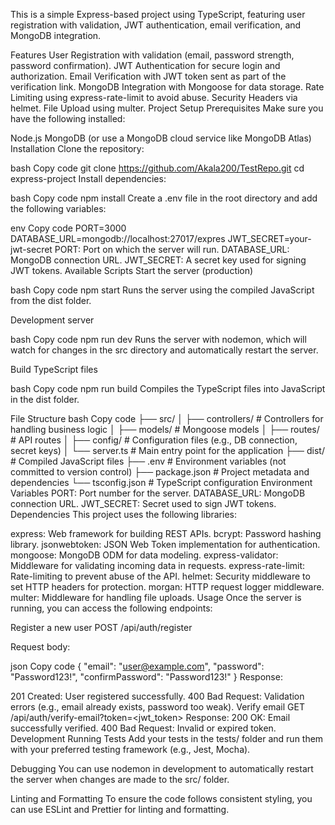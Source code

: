This is a simple Express-based project using TypeScript, featuring user registration with validation, JWT authentication, email verification, and MongoDB integration.

Features
User Registration with validation (email, password strength, password confirmation).
JWT Authentication for secure login and authorization.
Email Verification with JWT token sent as part of the verification link.
MongoDB Integration with Mongoose for data storage.
Rate Limiting using express-rate-limit to avoid abuse.
Security Headers via helmet.
File Upload using multer.
Project Setup
Prerequisites
Make sure you have the following installed:

Node.js
MongoDB (or use a MongoDB cloud service like MongoDB Atlas)
Installation
Clone the repository:

bash
Copy code
git clone https://github.com/Akala200/TestRepo.git
cd express-project
Install dependencies:

bash
Copy code
npm install
Create a .env file in the root directory and add the following variables:

env
Copy code
PORT=3000
DATABASE_URL=mongodb://localhost:27017/expres
JWT_SECRET=your-jwt-secret
PORT: Port on which the server will run.
DATABASE_URL: MongoDB connection URL.
JWT_SECRET: A secret key used for signing JWT tokens.
Available Scripts
Start the server (production)

bash
Copy code
npm start
Runs the server using the compiled JavaScript from the dist folder.

Development server

bash
Copy code
npm run dev
Runs the server with nodemon, which will watch for changes in the src directory and automatically restart the server.

Build TypeScript files

bash
Copy code
npm run build
Compiles the TypeScript files into JavaScript in the dist folder.

File Structure
bash
Copy code
├── src/
│   ├── controllers/         # Controllers for handling business logic
│   ├── models/              # Mongoose models
│   ├── routes/              # API routes
│   ├── config/              # Configuration files (e.g., DB connection, secret keys)
│   └── server.ts            # Main entry point for the application
├── dist/                    # Compiled JavaScript files
├── .env                     # Environment variables (not committed to version control)
├── package.json             # Project metadata and dependencies
└── tsconfig.json            # TypeScript configuration
Environment Variables
PORT: Port number for the server.
DATABASE_URL: MongoDB connection URL.
JWT_SECRET: Secret used to sign JWT tokens.
Dependencies
This project uses the following libraries:

express: Web framework for building REST APIs.
bcrypt: Password hashing library.
jsonwebtoken: JSON Web Token implementation for authentication.
mongoose: MongoDB ODM for data modeling.
express-validator: Middleware for validating incoming data in requests.
express-rate-limit: Rate-limiting to prevent abuse of the API.
helmet: Security middleware to set HTTP headers for protection.
morgan: HTTP request logger middleware.
multer: Middleware for handling file uploads.
Usage
Once the server is running, you can access the following endpoints:

Register a new user
POST /api/auth/register

Request body:

json
Copy code
{
  "email": "user@example.com",
  "password": "Password123!",
  "confirmPassword": "Password123!"
}
Response:

201 Created: User registered successfully.
400 Bad Request: Validation errors (e.g., email already exists, password too weak).
Verify email
GET /api/auth/verify-email?token=<jwt_token>
Response:
200 OK: Email successfully verified.
400 Bad Request: Invalid or expired token.
Development
Running Tests
Add your tests in the tests/ folder and run them with your preferred testing framework (e.g., Jest, Mocha).

Debugging
You can use nodemon in development to automatically restart the server when changes are made to the src/ folder.

Linting and Formatting
To ensure the code follows consistent styling, you can use ESLint and Prettier for linting and formatting.